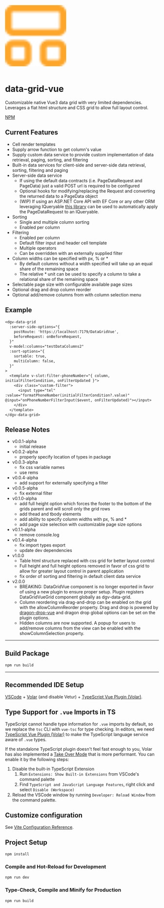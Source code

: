 <img src="./public/favicon.svg" width="200" style="margin: 15px 0;" />

# data-grid-vue

Customizable native Vue3 data grid with very limited dependencies. Leverages a flat html structure and CSS grid to allow full layout control.

[NPM](https://www.npmjs.com/package/data-grid-vue)

## Current Features

* Cell render templates
* Supply arrow function to get column's value
* Supply custom data service to provide custom implementation of data retrieval, paging, sorting, and filtering
* Built-in data services for client-side and server-side data retrieval, sorting, filtering and paging
* Server-side data service
  * If using the default data contracts (i.e. PageDataRequest and PageData) just a valid POST url is required to be configured
  * Optional hooks for modifying/replacing the Request and converting the returned data to a PageData object
  * (WIP) If using an ASP.NET Core API with EF Core or any other ORM leveraging IQueryable [this library](https://github.com/nruffing/data-grid-vue-dotnet) can be used to automatically apply the PageDataRequest to an IQueryable.
* Sorting
  * Single and multiple column sorting
  * Enabled per column
* Filtering
  * Enabled per column
  * Default filter input and header cell template
  * Multiple operators
  * Can be overridden with an externally supplied filter
* Column widths can be specified with px, % or *
  * By default columns without a width specified will take up an equal share of the remaining space
  * The relative * unit can be used to specify a column to take a relational share of the remaining space
* Selectable page size with configurable available page sizes
* Optional drag and drop column reorder
* Optional add/remove columns from with column selection menu

## Example

```vue
<dgv-data-grid
  :server-side-options="{
    postRoute: 'https://localhost:7179/DataGridVue',
    beforeRequest: onBeforeRequest,
  }"
  v-model:columns="testDataColumns2"
  :sort-options="{
    sortable: true,
    multiColumn: false,
  }"
>
  <template v-slot:filter-phoneNumber="{ column, initialFilterCondition, onFilterUpdated }">
    <div class="custom-filter">
      <input type="tel" :value="formatPhoneNumber(initialFilterCondition?.value)" @input="onPhoneNumberFilterInput($event, onFilterUpdated)"></input>
    </div>
  </template>
</dgv-data-grid>
```

## Release Notes
 * v0.0.1-alpha
   * initial release
 * v0.0.2-alpha
   * properly specify location of types in package
 * v0.0.3-alpha
   * fix css variable names
   * use rems
 * v0.0.4-alpha
   * add support for externally specifying a filter
 * v0.0.5-alpha
   * fix external filter
 * v0.1.0-alpha
   * add full height option which forces the footer to the bottom of the grids parent and will scroll only the grid rows
   * add thead and tbody elements
   * add ability to specify column widths with px, % and *
   * add page size selection with customizable page size options
 * v0.1.1-alpha
   * remove console.log
 * v0.1.4-alpha
   * fix import types export
   * update dev dependencies
 * v1.0.0
   * Table html structure replaced with css grid for better layout control
   * Full height and full height options removed in favor of css grid to allow for greater layout control in parent application
   * fix order of sorting and filtering in default client data service
 * v2.0.0
   * BREAKING: DataGridVue component is no longer exported in favor of using a new plugin to ensure proper setup. Plugin registers DataGridVueGrid component globally as dgv-data-grid.
   * Column reordering via drag-and-drop can be enabled on the grid with the allowColumnReorder property. Drag and drop is powered by [dragon-drop-vue](https://www.npmjs.com/package/dragon-drop-vue) and dragon drop global options can be set on the plugin options.
   * Hidden columns are now supported. A popup for users to add/remove columns from the view can be enabled with the showColumnSelection property.
________________________________________

## Build Package

```sh
npm run build
```
________________________________________

## Recommended IDE Setup

[VSCode](https://code.visualstudio.com/) + [Volar](https://marketplace.visualstudio.com/items?itemName=Vue.volar) (and disable Vetur) + [TypeScript Vue Plugin (Volar)](https://marketplace.visualstudio.com/items?itemName=Vue.vscode-typescript-vue-plugin).

## Type Support for `.vue` Imports in TS

TypeScript cannot handle type information for `.vue` imports by default, so we replace the `tsc` CLI with `vue-tsc` for type checking. In editors, we need [TypeScript Vue Plugin (Volar)](https://marketplace.visualstudio.com/items?itemName=Vue.vscode-typescript-vue-plugin) to make the TypeScript language service aware of `.vue` types.

If the standalone TypeScript plugin doesn't feel fast enough to you, Volar has also implemented a [Take Over Mode](https://github.com/johnsoncodehk/volar/discussions/471#discussioncomment-1361669) that is more performant. You can enable it by the following steps:

1. Disable the built-in TypeScript Extension
    1) Run `Extensions: Show Built-in Extensions` from VSCode's command palette
    2) Find `TypeScript and JavaScript Language Features`, right click and select `Disable (Workspace)`
2. Reload the VSCode window by running `Developer: Reload Window` from the command palette.

## Customize configuration

See [Vite Configuration Reference](https://vitejs.dev/config/).

## Project Setup

```sh
npm install
```

### Compile and Hot-Reload for Development

```sh
npm run dev
```

### Type-Check, Compile and Minify for Production

```sh
npm run build
```
